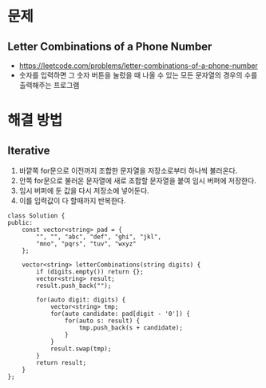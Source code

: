 
# 문제

## Letter Combinations of a Phone Number
- https://leetcode.com/problems/letter-combinations-of-a-phone-number
- 숫자를 입력하면 그 숫자 버튼을 눌렀을 때 나올 수 있는 모든 문자열의 경우의 수를 출력해주는 프로그램

# 해결 방법

## Iterative
1. 바깥쪽 for문으로 이전까지 조합한 문자열을 저장소로부터 하나씩 불러온다.
2. 안쪽 for문으로 불러온 문자열에 새로 조합할 문자열을 붙여 임시 버퍼에 저장한다.
3. 임시 버퍼에 둔 값을 다시 저장소에 넣어둔다.
4. 이를 입력값이 다 할때까지 반복한다.

```
class Solution {
public:
    const vector<string> pad = {
        "", "", "abc", "def", "ghi", "jkl",
        "mno", "pqrs", "tuv", "wxyz"
    };

    vector<string> letterCombinations(string digits) {
        if (digits.empty()) return {};
		vector<string> result;
        result.push_back("");
        
        for(auto digit: digits) {
            vector<string> tmp;
            for(auto candidate: pad[digit - '0']) {
                for(auto s: result) {
                    tmp.push_back(s + candidate);
                }
            }
            result.swap(tmp);
        }
        return result;
    }
};
```